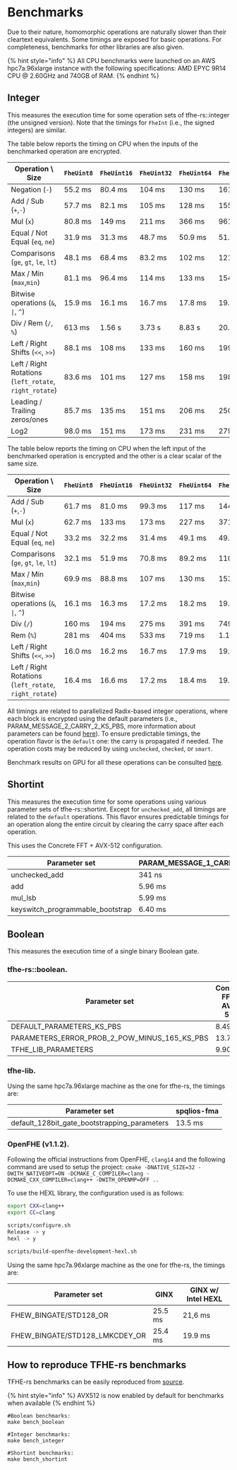 # Benchmarks

Due to their nature, homomorphic operations are naturally slower than their cleartext equivalents. Some timings are exposed for basic operations. For completeness, benchmarks for other libraries are also given.

{% hint style="info" %}
All CPU benchmarks were launched on an AWS hpc7a.96xlarge instance with the following specifications: AMD EPYC 9R14 CPU @ 2.60GHz and 740GB of RAM.
{% endhint %}

## Integer

This measures the execution time for some operation sets of tfhe-rs::integer (the unsigned version). Note that the timings for `FheInt` (i.e., the signed integers) are similar.

The table below reports the timing on CPU when the inputs of the benchmarked operation are encrypted.

| Operation \ Size                                       | `FheUint8` | `FheUint16` | `FheUint32` | `FheUint64` | `FheUint128` | `FheUint256` |
| ------------------------------------------------------ | ---------- | ----------- | ----------- | ----------- | ------------ | ------------ |
| Negation (`-`)                                         | 55.2 ms    | 80.4 ms     | 104 ms      | 130 ms      | 161 ms       | 202 ms       |
| Add / Sub (`+`,`-`)                                    | 57.7 ms    | 82.1 ms     | 105 ms      | 128 ms      | 155 ms       | 195 ms       |
| Mul (`x`)                                              | 80.8 ms    | 149 ms      | 211 ms      | 366 ms      | 961 ms       | 3.2 s        |
| Equal / Not Equal (`eq`, `ne`)                         | 31.9 ms    | 31.3 ms     | 48.7 ms     | 50.9 ms     | 51.4 ms      | 52.8 ms      |
| Comparisons  (`ge`, `gt`, `le`, `lt`)                  | 48.1 ms    | 68.4 ms     | 83.2 ms     | 102 ms      | 121 ms       | 145 ms       |
| Max / Min   (`max`,`min`)                              | 81.1 ms    | 96.4 ms     | 114 ms      | 133 ms      | 154 ms       | 198 ms       |
| Bitwise operations (`&`, `\|`, `^`)                    | 15.9 ms    | 16.1 ms     | 16.7 ms     | 17.8 ms     | 19.1 ms      | 21.9 ms      |
| Div / Rem  (`/`, `%`)                                  | 613 ms     | 1.56 s      | 3.73 s      | 8.83 s      | 20.6 s       | 53.8 s       |
| Left / Right Shifts (`<<`, `>>`)                       | 88.1 ms    | 108 ms      | 133 ms      | 160 ms      | 199 ms       | 403 ms       |
| Left / Right Rotations (`left_rotate`, `right_rotate`) | 83.6 ms    | 101 ms      | 127 ms      | 158 ms      | 198 ms       | 402 ms       |
| Leading / Trailing zeros/ones                          | 85.7 ms    | 135 ms      | 151 ms      | 206 ms      | 250 ms       | 308 ms       |
| Log2                                                   | 98.0 ms    | 151 ms      | 173 ms      | 231 ms      | 279 ms       | 333 ms       |

The table below reports the timing on CPU when the left input of the benchmarked operation is encrypted and the other is a clear scalar of the same size.

| Operation \ Size                                       | `FheUint8` | `FheUint16` | `FheUint32` | `FheUint64` | `FheUint128` | `FheUint256` |
| ------------------------------------------------------ | ---------- | ----------- | ----------- | ----------- | ------------ | ------------ |
| Add / Sub (`+`,`-`)                                    | 61.7 ms    | 81.0 ms     | 99.3 ms     | 117 ms      | 144 ms       | 189 ms       |
| Mul (`x`)                                              | 62.7 ms    | 133 ms      | 173 ms      | 227 ms      | 371 ms       | 917 ms       |
| Equal / Not Equal (`eq`, `ne`)                         | 33.2 ms    | 32.2 ms     | 31.4 ms     | 49.1 ms     | 49.8 ms      | 51.6 ms      |
| Comparisons  (`ge`, `gt`, `le`, `lt`)                  | 32.1 ms    | 51.9 ms     | 70.8 ms     | 89.2 ms     | 110 ms       | 130 ms       |
| Max / Min   (`max`,`min`)                              | 69.9 ms    | 88.8 ms     | 107 ms      | 130 ms      | 153 ms       | 188 ms       |
| Bitwise operations (`&`, `\|`, `^`)                    | 16.1 ms    | 16.3 ms     | 17.2 ms     | 18.2 ms     | 19.6 ms      | 22.1 ms      |
| Div  (`/`)                                             | 160 ms     | 194 ms      | 275 ms      | 391 ms      | 749 ms       | 2.02 s       |
| Rem  (`%`)                                             | 281 ms     | 404 ms      | 533 ms      | 719 ms      | 1.18 s       | 2.76 s       |
| Left / Right Shifts (`<<`, `>>`)                       | 16.0 ms    | 16.2 ms     | 16.7 ms     | 17.9 ms     | 19.2 ms      | 21.8 ms      |
| Left / Right Rotations (`left_rotate`, `right_rotate`) | 16.4 ms    | 16.6 ms     | 17.2 ms     | 18.4 ms     | 19.7 ms      | 22.2 ms      |

All timings are related to parallelized Radix-based integer operations, where each block is encrypted using the default parameters (i.e., PARAM\_MESSAGE\_2\_CARRY\_2\_KS\_PBS, more information about parameters can be found [here](../references/fine-grained-apis/shortint/parameters.md)). To ensure predictable timings, the operation flavor is the `default` one: the carry is propagated if needed. The operation costs may be reduced by using `unchecked`, `checked`, or `smart`.

Benchmark results on GPU for all these operations can be consulted [here](../guides/run_on_gpu.md#benchmarks).

## Shortint

This measures the execution time for some operations using various parameter sets of tfhe-rs::shortint. Except for `unchecked_add`, all timings are related to the `default` operations. This flavor ensures predictable timings for an operation along the entire circuit by clearing the carry space after each operation.

This uses the Concrete FFT + AVX-512 configuration.

| Parameter set                      | PARAM\_MESSAGE\_1\_CARRY\_1 | PARAM\_MESSAGE\_2\_CARRY\_2 | PARAM\_MESSAGE\_3\_CARRY\_3 | PARAM\_MESSAGE\_4\_CARRY\_4 |
| ---------------------------------- | --------------------------- | --------------------------- | --------------------------- | --------------------------- |
| unchecked\_add                     | 341 ns                      | 555 ns                      | 2.47 µs                     | 9.77 µs                     |
| add                                | 5.96 ms                     | 12.6 ms                     | 102 ms                      | 508 ms                      |
| mul\_lsb                           | 5.99 ms                     | 12.3 ms                     | 101 ms                      | 500 ms                      |
| keyswitch\_programmable\_bootstrap | 6.40 ms                     | 12.9 ms                     | 104 ms                      | 489 ms                      |

## Boolean

This measures the execution time of a single binary Boolean gate.

### tfhe-rs::boolean.

| Parameter set                                        | Concrete FFT + AVX-512 |
| ---------------------------------------------------- | ---------------------- |
| DEFAULT\_PARAMETERS\_KS\_PBS                         | 8.49 ms                |
| PARAMETERS\_ERROR\_PROB\_2\_POW\_MINUS\_165\_KS\_PBS | 13.7 ms                |
| TFHE\_LIB\_PARAMETERS                                | 9.90 ms                |

### tfhe-lib.

Using the same hpc7a.96xlarge machine as the one for tfhe-rs, the timings are:

| Parameter set                                    | spqlios-fma |
| ------------------------------------------------ | ----------- |
| default\_128bit\_gate\_bootstrapping\_parameters | 13.5 ms     |

### OpenFHE (v1.1.2).

Following the official instructions from OpenFHE, `clang14` and the following command are used to setup the project: `cmake -DNATIVE_SIZE=32 -DWITH_NATIVEOPT=ON -DCMAKE_C_COMPILER=clang -DCMAKE_CXX_COMPILER=clang++ -DWITH_OPENMP=OFF ..`

To use the HEXL library, the configuration used is as follows:

```bash
export CXX=clang++
export CC=clang

scripts/configure.sh
Release -> y
hexl -> y

scripts/build-openfhe-development-hexl.sh
```

Using the same hpc7a.96xlarge machine as the one for tfhe-rs, the timings are:

| Parameter set                     | GINX    | GINX w/ Intel HEXL |
| --------------------------------- | ------- | ------------------ |
| FHEW\_BINGATE/STD128\_OR          | 25.5 ms | 21,6 ms            |
| FHEW\_BINGATE/STD128\_LMKCDEY\_OR | 25.4 ms | 19.9 ms            |

## How to reproduce TFHE-rs benchmarks

TFHE-rs benchmarks can be easily reproduced from [source](https://github.com/zama-ai/tfhe-rs).

{% hint style="info" %}
AVX512 is now enabled by default for benchmarks when available
{% endhint %}

```shell
#Boolean benchmarks:
make bench_boolean

#Integer benchmarks:
make bench_integer

#Shortint benchmarks:
make bench_shortint
```
